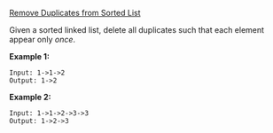 [Remove Duplicates from Sorted List](https://leetcode.com/problems/remove-duplicates-from-sorted-list/)

Given a sorted linked list, delete all duplicates such that each element appear only *once*.

**Example 1:**

```
Input: 1->1->2
Output: 1->2
```

**Example 2:**

```
Input: 1->1->2->3->3
Output: 1->2->3
```



